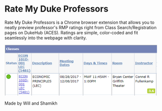 # Rate My Duke Professors

Rate My Duke Professors is a Chrome browser extension that allows you to neatly preview professor's RMP ratings right from Class Search/Registration pages on DukeHub (ACES). Ratings are simple, color-coded and fit seamlessly into the webpage with clarity. 

![RMP Demo](https://raw.githubusercontent.com/williamyeny/duke-ratemyprofessors/master/rmp_demo.PNG)


Made by Will and Shamikh 



